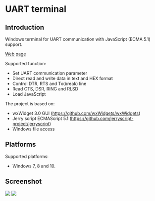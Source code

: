 # UART terminal

## Introduction

Windows terminal for UART communication with JavaScript (ECMA 5.1) support.

[Web page](https://simapetr.github.io/uart_terminal)

Supported function:

- Set UART communication parameter
- Direct read and write data in text and HEX format
- Control DTR, RTS and Tx(break) line
- Read CTS, DSR, RING and RLSD
- Load JavaScript

The project is based on:

- wxWidget 3.0 GUI (https://github.com/wxWidgets/wxWidgets)
- Jerry script ECMAScript 5.1 (https://github.com/jerryscript-project/jerryscript)
- Windows file access

## Platforms

Supported platforms:

- Windows 7, 8 and 10.

## Screenshot

![](https://simapetr.github.io/uart_terminal/docs/img/uart_terminal.jpg)
![](https://simapetr.github.io/uart_terminal/docs/img/uart_terminal_javascript_example.jpg)